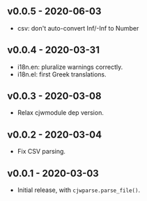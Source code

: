 v0.0.5 - 2020-06-03
-------------------

* csv: don't auto-convert Inf/-Inf to Number

v0.0.4 - 2020-03-31
-------------------

* i18n.en: pluralize warnings correctly.
* i18n.el: first Greek translations.

v0.0.3 - 2020-03-08
-------------------

* Relax cjwmodule dep version.

v0.0.2 - 2020-03-04
-------------------

* Fix CSV parsing.

v0.0.1 - 2020-03-03
-------------------

* Initial release, with `cjwparse.parse_file()`.
